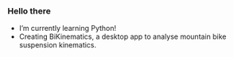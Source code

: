 ### Hello there 

- I’m currently learning Python!
- Creating BiKinematics, a desktop app to analyse mountain bike suspension kinematics.


<!--
**mark-bak/mark-bak** is a ✨ _special_ ✨ repository because its `README.md` (this file) appears on your GitHub profile.

